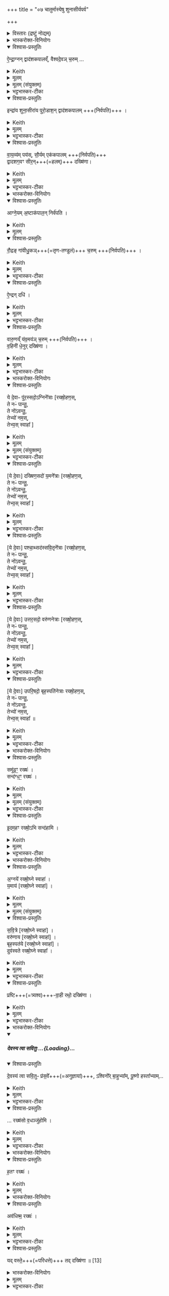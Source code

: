 +++
title = "०७ चातुर्मास्येषु शुनासीर्यपर्व"

+++

<details><summary>विस्तारः (द्रष्टुं नोद्यम्)</summary>

- शुनासीरीयहवींषि १, इन्द्रतुरीयहवींषि २, पञ्चध्मीयहोमेे मन्त्राः ३-१३ , तत्र दक्षिणाविधिः१४, अपामार्गसक्तुहोमे मन्त्राः १५-१७, तत्र दक्षिणाविधिः १८  

विश्वेदेवा ऋषयः  
(चातुर्मास्येषु) शुनासीर्यपर्वहविषां ब्राह्मणम्, इन्द्रतुरीयहविषां ब्राह्मणम्,
</details>
<details><summary>भास्करोक्त-विनियोगः</summary>

1अथ शुनासीरीयं हविर्विदधाति - ऐन्द्राग्नं द्वादशकपालमिति ॥ 
</details>
<details open><summary>विश्वास-प्रस्तुतिः</summary>

ऐ॒न्द्रा॒ग्नन् द्वाद॑शकपालव्ँ, वैश्वदे॒वञ् च॒रुम् …   
</details>
<details><summary>Keith</summary>

(He I offers) to Indra and Agni on twelve potsherds, an oblation to the All-gods, 
</details>
<details><summary>मूलम्</summary>

ऐ॒न्द्रा॒ग्नन्द्वाद॑शकपालव्ँवैश्वदे॒वञ्च॒रुम् …  
</details>
<details><summary>मूलम् (संयुक्तम्)</summary>

ऐ॒न्द्रा॒ग्नन्द्वाद॑शकपालव्ँवैश्वदे॒वञ्च॒रुमिन्द्रा॑य॒ शुना॒सीरा॑य पुरो॒डाश॒न्द्वाद॑शकपालव्ँवाय॒व्य॑म्पय॑स्सौ॒र्यमेक॑कपालन्द्वादशग॒वꣳ सीर॒न्दख्षि॑णाऽऽग्ने॒यम॒ष्टाक॑पाल॒न्निर्व॑पति रौ॒द्रङ्गा॑वीधु॒कञ्च॒रुमै॒न्द्रन्दधि॑ वारु॒णय्ँय॑व॒मय॑ञ्च॒रुव्ँव॒हिनी॑ धे॒नुर्दख्षि॑णा
</details>
<details><summary>भट्टभास्कर-टीका</summary>

तानि पञ्च हवींषि पञ्चसञ्चरव्यतिरिक्तानि, तेन दश हवींषीति केचित् । अन्ये तु 'एतद्ब्राह्मणान्येव पञ्च हवींषि' इत्युक्त्वा 'अथेन्द्राय शुनसीराय' इति त्रयाणामनुब्राह्मणे विधानादष्टावित्याहुः । तदानीमैन्द्राग्नवैश्वदेवयोर्विकल्पार्थमाम्नानम् ।
</details>
<details open><summary>विश्वास-प्रस्तुतिः</summary>

इन्द्रा॑य शुना॒सीरा॑य पुरो॒डाश॒न् द्वाद॑शकपालम्  +++(निर्वपति)+++ ।
</details>
<details><summary>Keith</summary>

a cake on twelve potsherds to Indra Śunasira, 
</details>
<details><summary>मूलम्</summary>

इन्द्रा॑य शुना॒सीरा॑य पुरो॒डाश॒न्द्वाद॑शकपालम्  +++(निर्वपति)+++ ।
</details>
<details><summary>भट्टभास्कर-टीका</summary>

शुनो वायुः, सीर आदित्यः, ' तद्वानिन्द्र इहोच्यते, अभेदात्मत्वात् । मत्वर्थीयो वा लुप्यते । 'देवताद्वन्द्वे च' इति पूर्वोत्तरपदयोर्युगपत्प्रकृतिस्वरत्वम् ।
</details>
<details open><summary>विश्वास-प्रस्तुतिः</summary>

वा॒य॒व्य॑म् पय॑स्, सौ॒र्यम् एक॑कपालम्   +++(निर्वपति)+++   
द्वादशग॒वꣳ सीर॒न्+++(=हलम्)+++ दख्षि॑णा।
</details>
<details><summary>Keith</summary>

milk to Vayu, to Sarya on one potsherd;  
the sacrificial fee is a plough for twelve oxen.
</details>
<details><summary>मूलम्</summary>

वा॒य॒व्य॑म्पय॑स्सौ॒र्यमेक॑कपालम्   +++(निर्वपति)+++   
द्वादशग॒वꣳ सीर॒न्दख्षि॑णा।
</details>
<details><summary>भट्टभास्कर-टीका</summary>

वायव्यम् । 'वाय्वृतुपित्रुषसो यत्' इति यत् । एवं सर्वे एककपालानां यागाः । द्वादशगवं द्वादश गावस्समाहृताः, तद्युक्तं सीरं लाङ्गलं च दक्षिणा । 'गोरतद्धितलुकि' इति अच् । राजसूयान्तर्भाविताश्चातुर्मास्ययागास्समाप्ताः
॥
</details>
<details><summary>भास्करोक्त-विनियोगः</summary>

2एवं संवत्सरमिष्ट्वा,  
तदन्ते आगामिन्यां पौर्णमास्याम् इन्द्रतुरीयेण चतुर्हविषा यजेत, तं विदधाति - आग्नेयमष्टाकपालं निर्वपतीत्यादि ॥
</details>
<details open><summary>विश्वास-प्रस्तुतिः</summary>

आग्ने॒यम् अ॒ष्टाक॑पाल॒न् निर्व॑पति  ।   
</details>
<details><summary>Keith</summary>

To Agni he offers on eight potsherds, 
</details>
<details><summary>मूलम्</summary>

आग्ने॒यम॒ष्टाक॑पाल॒न्निर्व॑पति  ।   
</details>
<details open><summary>विश्वास-प्रस्तुतिः</summary>

रौ॒द्रङ् गा॑वीधु॒कञ्+++(=तृण-तण्डुलं)+++ च॒रुम्  +++(निर्वपति)+++   ।  
</details>
<details><summary>Keith</summary>

to Rudra an oblation of Gavidhuka, 
</details>
<details><summary>मूलम्</summary>

रौ॒द्रङ्गा॑वीधु॒कञ्च॒रुम्  +++(निर्वपति)+++   ।  
</details>
<details><summary>भट्टभास्कर-टीका</summary>

**गावीधुको** रौद्रश् चरुर्द्वितीयः । **गवीधुकाः** तृण-तण्डुलाः ।
</details>
<details open><summary>विश्वास-प्रस्तुतिः</summary>

ऐ॒न्द्रन् दधि॑  ।  
</details>
<details><summary>Keith</summary>

to Indra curds, 
</details>
<details><summary>मूलम्</summary>

ऐ॒न्द्रन्दधि॑  ।  
</details>
<details><summary>भट्टभास्कर-टीका</summary>

ऐन्द्रं दधि तृतीयम् ।
</details>
<details open><summary>विश्वास-प्रस्तुतिः</summary>

वारु॒णय्ँ य॑व॒मय॑ञ् च॒रुम्   +++(निर्वपति)+++   ।  
व॒हिनी॑ धे॒नुर् दख्षि॑णा ।
</details>
<details><summary>Keith</summary>

to Varuna an oblation made of barley;  
the sacrificial fee is a cow for draught purposes.
</details>
<details><summary>मूलम्</summary>

वारु॒णय्ँय॑व॒मय॑ञ्च॒रुम्   +++(निर्वपति)+++   ।  
व॒हिनी॑ धे॒नुर्दख्षि॑णा ।
</details>
<details><summary>भट्टभास्कर-टीका</summary>

वारुणो यवमयश्चरुश्चतुर्थः । 'द्व्यचश्छन्दसि' इति मयट् । तत्र वहिनी धेनुर्दक्षिणा । गतम् ।    
'देवासुरास्संयत्ता आसन् । ते देवा अग्निमब्रुवन् । त्वया वीरेणासुरानभिभवामेति । सोब्रवीत् । त्रेधाहमात्मानम्' इत्यादि ब्राह्मणम् ॥
</details>
<details><summary>भास्करोक्त-विनियोगः</summary>

3-7यस्मिन्न् अहनीन्द्र-तुरीयं कर्म क्रियते  
तस्यां रात्र्यां पञ्चेध्मीयेन यजेत,  
आहवनीय-धिष्ण्य एव चतुर्धा ऽऽहवनीयं प्रतिदिशं व्युद्धृत्य  
मध्ये पञ्चमं कृत्वा  
पञ्च-गृहीतेनाज्यने यथालिङ्गं जुहोति ।  
आज्येनैतान् व्याघारयतीति केचित् - ये देवाः पुरस्सद इत्यादिभिः ॥
तत्र ये देवा इति पदद्वयं रक्षोहण इत्यादि च पूर्वत्र परत्र च पञ्चस्वप्य् अनुषज्यते ।
</details>
<details open><summary>विश्वास-प्रस्तुतिः</summary>

ये दे॒वाᳶ पु॑र॒स्सदो॒ऽग्निने᳚त्राः [रख्षो॒हण॒स्,  
ते नᳶ॑ पान्तु॒,  
ते नो॑ऽवन्तु॒,  
तेभ्यो॑ नम॒स्,  
तेभ्य॒स् स्वाहा᳚ ] 
</details>
<details><summary>Keith</summary>

The gods that sit in the east, led by Agni; 
</details>
<details><summary>मूलम्</summary>

ये दे॒वाᳶ पु॑र॒स्सदो॒ऽग्निने᳚त्राः [रख्षो॒हण॒स्ते नᳶ॑ पान्तु॒ ते नो॑ऽवन्तु॒ तेभ्यो॑  नम॒स्तेभ्य॒स्स्वाहा᳚ ]  
</details>
<details><summary>मूलम् (संयुक्तम्)</summary>

ये दे॒वाᳶ पु॑र॒स्सदो॒ऽग्निने᳚त्रा दख्षिण॒सदो॑ य॒मने᳚त्राᳶ पश्चा॒थ्सद॑स्सवि॒तृने᳚त्रा उत्तर॒सदो॒ वरु॑णनेत्रा उपरि॒षदो॒ बृह॒स्पति॑नेत्रा रख्षो॒हण॒स्ते नᳶ॑ पान्तु॒ ते नो॑ऽवन्तु॒ तेभ्यः॑ [12] स्वाहा
</details>
<details><summary>भट्टभास्कर-टीका</summary>

ये देवाः पुरस्सदः पूर्वस्यां दिशि सीदन्तीति । 'पूर्वापराधराणाम्' इत्यसिप्रत्ययः ।   
अग्निनेत्राः अग्निप्रधानाः । 'छन्दसि नेतुरुपसङ्ख्यानम्' इत्यप्रत्ययः, 'ऋतश्छन्दसि' इति कबभावः ।    
रक्षोहणः रक्षसां हन्तारः, ते नो ऽस्मान्पान्तु, ते नोस्मानवन्तु प्रीणयन्तु, तेभ्यो नमः नमस्कुर्मः, तेभ्यस्स्वाहा स्वाहुतमस्तु ।
</details>
<details open><summary>विश्वास-प्रस्तुतिः</summary>

[ये दे॒वाः] दख्षिण॒सदो॑ य॒मने᳚त्राः [रख्षो॒हण॒स्,  
ते नᳶ॑ पान्तु॒,  
ते नो॑ऽवन्तु॒,  
तेभ्यो॑ नम॒स्,  
तेभ्य॒स् स्वाहा᳚ ]
</details>
<details><summary>Keith</summary>

that sit in the south, led by Yama; 
</details>
<details><summary>मूलम्</summary>

[ये दे॒वाः] दख्षिण॒सदो॑ य॒मने᳚त्राः [रख्षो॒हण॒स्ते नᳶ॑ पान्तु॒ ते नो॑ऽवन्तु॒ तेभ्यो॑  नम॒स्तेभ्य॒स्स्वाहा᳚ ]  
</details>
<details><summary>भट्टभास्कर-टीका</summary>

एवं ये देवाः दक्षिणसदः यमनेत्रा रक्षोहणः ते नः पान्तु ते नोवन्त्वित्यादि ।  
</details>
<details open><summary>विश्वास-प्रस्तुतिः</summary>

[ये दे॒वाः] पश्चा॒थ्सद॑स्सवि॒तृने᳚त्राः [रख्षो॒हण॒स्,  
ते नᳶ॑ पान्तु॒,  
ते नो॑ऽवन्तु॒,  
तेभ्यो॑ नम॒स्,  
तेभ्य॒स् स्वाहा᳚ ]
</details>
<details><summary>Keith</summary>

that sit in the west, led by Savitr; 
</details>
<details><summary>मूलम्</summary>

[ये दे॒वाः] पश्चा॒थ्सद॑स्सवि॒तृने᳚त्राः [रख्षो॒हण॒स्ते नᳶ॑ पान्तु॒ ते नो॑ऽवन्तु॒ तेभ्यो॑ नम॒स्तेभ्य॒स्स्वाहा᳚]  
</details>
<details><summary>भट्टभास्कर-टीका</summary>

तथा ये देवाः पश्चात्सदः सवितृनेत्राः रक्षोहण इत्यादि ।  
</details>
<details open><summary>विश्वास-प्रस्तुतिः</summary>

[ये दे॒वाः] उत्तर॒सदो॒ वरु॑णनेत्राः [रख्षो॒हण॒स्,  
ते नᳶ॑ पान्तु॒,  
ते नो॑ऽवन्तु॒,  
तेभ्यो॑ नम॒स्,  
तेभ्य॒स् स्वाहा᳚ ]
</details>
<details><summary>Keith</summary>

that sit in the north, led by Varuna; 
</details>
<details><summary>मूलम्</summary>

[ये दे॒वाः] उत्तर॒सदो॒ वरु॑णनेत्राः [रख्षो॒हण॒स्ते नᳶ॑ पान्तु॒ ते नो॑ऽवन्तु॒ तेभ्यो॑  नम॒स्तेभ्य॒स्स्वाहा᳚ ]  
</details>
<details><summary>भट्टभास्कर-टीका</summary>

ये देवा उत्तरसदो वरुणनेत्राः रक्षोहण इत्यादि ।
</details>
<details open><summary>विश्वास-प्रस्तुतिः</summary>

[ये दे॒वाः] उपरि॒षदो॒ बृह॒स्पति॑नेत्राः रख्षो॒हण॒स्,  
ते नᳶ॑ पान्तु॒,  
ते नो॑ऽवन्तु॒,  
तेभ्यो॑ नम॒स्,  
तेभ्य॒स् स्वाहा᳚ ॥
</details>
<details><summary>Keith</summary>

that sit above, led by Brhaspati; that slay the Raksases; may they protect us, may they help us; to them homage; to them hail! [1]
</details>
<details><summary>मूलम्</summary>

[ये दे॒वाः] उपरि॒षदो॒ बृह॒स्पति॑नेत्राः रख्षो॒हण॒स्ते नᳶ॑ पान्तु॒ ते नो॑ऽवन्तु॒ तेभ्यो॑ नम॒स्तेभ्य॒स्स्वाहा॥
</details>
<details><summary>भट्टभास्कर-टीका</summary>

ये देवा उपरिषदो बृहस्पतिनेत्राः ।  

रक्षोहण इत्यादि । वनस्पत्यादित्वात् बृहस्पतिशब्दे पूर्वोत्तरयोः पदयोर्युगपत्प्रकृतिस्वरत्वम् ॥  
</details>
<details><summary>भास्करोक्त-विनियोगः</summary>

8उदवेषेण सर्वान् आहवनीयाङ्गारान्  
मध्ये एकयोपसमूहति - समूढमिति ॥  
</details>
<details open><summary>विश्वास-प्रस्तुतिः</summary>

समू॑ढ॒ꣳ॒ रख्षः॑ ।  
सन्द॑ग्ध॒ꣳ॒ रख्षः॑ ।   
</details>
<details><summary>Keith</summary>

The Raksases are collected, the Raksases are burnt up;
</details>
<details><summary>मूलम्</summary>

समू॑ढ॒ꣳ॒ रख्षः॑ ।  
सन्द॑ग्ध॒ꣳ॒ रख्षः॑ ।   
</details>
<details><summary>मूलम् (संयुक्तम्)</summary>

समू॑ढ॒ꣳ॒ रख्ष॒स्सन्द॑ग्ध॒ꣳ॒ रख्ष॑ इ॒दम॒हꣳ रख्षो॒ऽभि सन्द॑हामि
</details>
<details><summary>भट्टभास्कर-टीका</summary>

समूढमेकीकृत्य नाशितमस्तु रक्षः अनेनाङ्गारसमूहेन, तथा सन्दग्धं एकीकृत्य दग्धमस्तु । उभयत्रापि पूर्वपदप्रकृतिस्वरत्वं 'गतिरनन्तरः' इति ।
</details>
<details open><summary>विश्वास-प्रस्तुतिः</summary>

इ॒दम॒हꣳ रख्षो॒ऽभि सन्द॑हामि ।  
</details>
<details><summary>Keith</summary>

here do I burn up the Raksases.
</details>
<details><summary>मूलम्</summary>

इ॒दम॒हꣳ रख्षो॒ऽभि सन्द॑हामि ।  
</details>
<details><summary>भट्टभास्कर-टीका</summary>

तस्मादहं रक्षः इदमहमाभिसन्दहामि आभिमुख्येन चैकीकृत्य चानेन दहामि । इदमिति क्रियाविशेषणम् ॥
</details>
<details><summary>भास्करोक्त-विनियोगः</summary>

9-13अपरं पञ्चगृहीतं गृहीत्वा पञ्च स्रुवाहुतीरभिजुहोति - अग्नये रक्षोघ्ने स्वाहेति ॥ यमादिष्वपि चतुर्ष्वनुषज्यते । 
</details>
<details open><summary>विश्वास-प्रस्तुतिः</summary>

अ॒ग्नये॑ रख्षो॒घ्ने स्वाहा॑   ।  
य॒माय॑  [रख्षो॒घ्ने स्वाहा॑] ।
</details>
<details><summary>Keith</summary>

To Agni, slayer of Raksases, hail!  To Yama, 
</details>
<details><summary>मूलम्</summary>

अ॒ग्नये॑ रख्षो॒घ्ने स्वाहा॑   ।  
य॒माय॑  [रख्षो॒घ्ने स्वाहा॑] ।
</details>
<details><summary>मूलम् (संयुक्तम्)</summary>

अ॒ग्नये॑ रख्षो॒घ्ने स्वाहा॑ य॒माय॑ सवि॒त्रे वरु॑णाय॒ बृह॒स्पत॑ये॒ दुव॑स्वते रख्षो॒घ्ने स्वाहा᳚
</details>
<details open><summary>विश्वास-प्रस्तुतिः</summary>

स॒वि॒त्रे   [रख्षो॒घ्ने स्वाहा॑] ।  
वरु॑णाय  [रख्षो॒घ्ने स्वाहा॑] ।   
बृह॒स्पत॑ये  [रख्षो॒घ्ने स्वाहा॑] ।     
दुव॑स्वते रख्षो॒घ्ने स्वाहा᳚  ।
</details>
<details><summary>Keith</summary>

Savitr, Varuna, Brhaspati, the worshipful, the slayer of Raksases, hail!
</details>
<details><summary>मूलम्</summary>

स॒वि॒त्रे   [रख्षो॒घ्ने स्वाहा॑] ।  
वरु॑णाय  [रख्षो॒घ्ने स्वाहा॑] ।   
बृह॒स्पत॑ये॒  दुव॑स्वते +++(=परिचर्यावते)+++ रख्षो॒घ्ने स्वाहा᳚  ।
</details>
<details><summary>भट्टभास्कर-टीका</summary>

**दुवस्वते** इति विकल्पार्थ इति केचित् ।  
बृहस्पति-विशेषणमित्यन्ये ।  
**दुवस्वते** परिचर्यावते बृहस्पतय इति । सर्वे निगदसिद्धाः ।   
रक्षोघ्ने रक्षसां हन्त्रे । उदात्तनिवृत्तिस्वरेण चतुर्थ्या उदात्तत्वम् ।
सवित्रे इति 'उदात्तयणः' इति विभक्त्य्-उदात्तत्वम् । बृहस्पतिरुक्तस्वरः ॥
</details>
<details open><summary>विश्वास-प्रस्तुतिः</summary>

प्रष्टि+++(=त्र्यश्व)+++-वा॒ही रथो॒ दख्षि॑णा ।
</details>
<details><summary>Keith</summary>

The sacrificial fee is a chariot with three horses.
</details>
<details><summary>मूलम्</summary>

प्रष्टिवा॒ही रथो॒ दख्षि॑णा ।
</details>
<details><summary>भट्टभास्कर-टीका</summary>

अत्र प्रष्टिवाही रथो दक्षिणा ।  
**प्रष्टिः** त्रिपादाधारविशेषः ।  

यो रथस्त्रिभिरश्वैर्युक्तः प्रष्टिवद्वहति स प्रष्टिवाही ।  
'उपमानं शब्दार्थप्रकृतावेव' इति नियमात् पूर्वपदाद्युदात्तत्वाभावे कृदुत्तरपदप्रकृतिस्वरत्वमेव प्रवर्तते ।  

&gt; 'प्रजापतिर् अग्निम् असृजत ।  
तं सृष्टं रक्षांस्य् अजिघांसन् ।  
स एताः प्रजापतिर् आत्मनो देवता निरमिमीत'  

इत्यादि ब्राह्मणम् ॥  
यो रक्षोभ्यो बिभीयात् पिशाचेभ्यो वा  
सो ऽनेन यजेतेत्य् अयज्ञसंयुक्तं केचिदाहुः ॥
</details>
<details><summary>भास्करोक्त-विनियोगः</summary>

14अथ व्युष्टायां पुनर[पुरा]ग्निहोत्रात् अपामार्गसक्तून् जुहोति - देवस्येति ॥ 
</details>
<div class="js_include" includetitle="false" newlevelforh1="5" unfilled url="/vedAH_yajuH/taittirIyam/saMhitA/yajuH/sarva-prastutiH/1/1_darshapUrNamAsAdi/04_havirnirvApaH/devasya_tvA_savituH.md">
<details open><summary><h5>देवस्य त्वा सवितुः ...{Loading}...</h5></summary>
<details open><summary>विश्वास-प्रस्तुतिः</summary>

दे॒वस्य॑ त्वा सवि॒तुᳶ प्र॑स॒वे᳚+++(=अनुज्ञायां)+++,
ऽश्विनो᳚र् बा॒हुभ्या᳚म्,
पू॒ष्णो हस्ता᳚भ्याम्…
</details>
<details><summary>Keith</summary>

On the instigation of god Savitr,  
with the arms of the Aśvins,  
with the hands of Pusan.
</details>
<details><summary>मूलम्</summary>

दे॒वस्य॑ त्वा सवि॒तुᳶ प्र॑स॒वे᳚ऽश्विनो᳚र् बा॒हुभ्या᳚म्,
पू॒ष्णो हस्ता᳚भ्यां॒…
</details>
<details><summary>भट्टभास्कर-टीका</summary>

**सवितुस्** सर्वप्रेरकस्य **देवस्य** **प्रसवे** प्रेरणायां तेनैव प्रेरितोहं  

'थाथघञ्क्ताजबित्रकाणाम्' (पा.सू. 6.2.144) इति सूत्रेण प्रसवशब्दोन्तोदात्तः । **अश्विनोर्बाहुभ्यां** नत्वात्मीयाभ्यामिति स्तुतिः । 'अश्विनौ हि देवानामध्वर्यू आस्ताम्' (तै.ब्रा. 3.2.4) । तथा **पूष्ण** एव **हस्ताभ्यां** पाणितलाभ्याम् । उदात्तनिवृत्तिस्वरेण षष्ठ्या उदात्तत्वम्॥
______________
सावित्रो व्याख्यातः । सवितुर् देवस्यानुज्ञाने **अश्विनोर्** एव **बाहुभ्यां पूष्ण** एव **हस्ताभ्याम्** । न त्व् आत्मीयाभ्यामिति ॥
</details>
</details>
</div>
<details open><summary>विश्वास-प्रस्तुतिः</summary>

‌… रख्ष॑सो व॒धञ्जु॑होमि ।
</details>
<details><summary>Keith</summary>

I offer (for) the death of the Raksases; 
</details>
<details><summary>मूलम्</summary>

‌… रख्ष॑सो व॒धञ्जु॑होमि ।
</details>
<details><summary>भट्टभास्कर-टीका</summary>

व्याख्यातम् । रक्षसो वधं वधहेतूनिमान् जुहोमीति ॥
</details>
<details><summary>भास्करोक्त-विनियोगः</summary>

15स्रुवं प्रहरति - हतं रक्ष इति ॥
</details>
<details open><summary>विश्वास-प्रस्तुतिः</summary>

ह॒तꣳ रख्षः॑ ।
</details>
<details><summary>Keith</summary>

the Raksases are slain
</details>
<details><summary>मूलम्</summary>

ह॒तꣳ रख्षः॑ ।
</details>
<details><summary>भास्करोक्त-विनियोगः</summary>

16उत्तिष्ठति - अवधिष्म रक्ष इति ॥ 
</details>
<details open><summary>विश्वास-प्रस्तुतिः</summary>

अव॑धिष्म॒ रख्षः॑ ।  
</details>
<details><summary>Keith</summary>

we have killed the Raksases.
</details>
<details><summary>मूलम्</summary>

अव॑धिष्म॒ रख्षः॑ ।  
</details>
<details><summary>भट्टभास्कर-टीका</summary>

हतवन्तो वयं रक्षः, तत्किमिदानीमास्म इत्युत्तिष्ठति ॥
</details>
<details open><summary>विश्वास-प्रस्तुतिः</summary>

यद् वस्ते॒+++(=परिधत्ते)+++ तद् दख्षि॑णा ॥ [13]
</details>
<details><summary>भास्करोक्त-विनियोगः</summary>

The sacrificial fee is what he wears.
</details>
<details><summary>मूलम्</summary>

यद्वस्ते॒ तद्दख्षि॑णा ॥ [13]
</details>
<details><summary>भट्टभास्कर-टीका</summary>

17अत्र राजा **यद् वस्ते** परिधत्ते तद् दक्षिणा अध्वर्यवे वस्त्रं देयम् ॥

इत्यष्टमे सप्तमोनुवाकः ॥  
</details>

